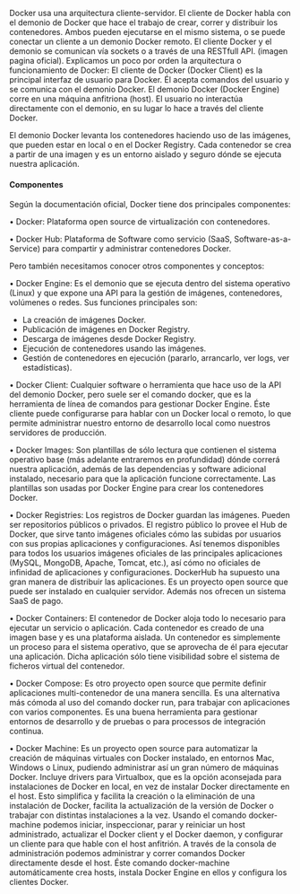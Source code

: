 
Docker usa una arquitectura cliente-servidor. El cliente de Docker habla con el demonio de
Docker que hace el trabajo de crear, correr y distribuir los contenedores. Ambos pueden ejecutarse
en el mismo sistema, o se puede conectar un cliente a un demonio Docker remoto. El cliente Docker
y el demonio se comunican vía sockets o a través de una RESTfull API. (imagen pagina oficial).
Explicamos un poco por orden la arquitectura o funcionamiento de Docker:
El cliente de Docker (Docker Client) es la principal interfaz de usuario para Docker. Él
acepta comandos del usuario y se comunica con el demonio Docker.
El demonio Docker (Docker Engine) corre en una máquina anfitriona (host). El usuario no
interactúa directamente con el demonio, en su lugar lo hace a través del cliente Docker.

El demonio Docker levanta los contenedores haciendo uso de las imágenes, que pueden
estar en local o en el Docker Registry.
Cada contenedor se crea a partir de una imagen y es un entorno aislado y seguro dónde se
ejecuta nuestra aplicación.

<h4>Componentes</h4>

Según la documentación oficial, Docker tiene dos principales componentes:

• Docker:
Plataforma open source de virtualización con contenedores.

• Docker Hub:
Plataforma de Software como servicio (SaaS, Software-as-a-Service) para compartir y
administrar contenedores Docker.

Pero también necesitamos conocer otros componentes y conceptos:

• Docker Engine:
Es el demonio que se ejecuta dentro del sistema operativo (Linux) y que expone una API
para la gestión de imágenes, contenedores, volúmenes o redes. Sus funciones principales son:
- La creación de imágenes Docker.
- Publicación de imágenes en Docker Registry.
- Descarga de imágenes desde Docker Registry.
- Ejecución de contenedores usando las imágenes.
- Gestión de contenedores en ejecución (pararlo, arrancarlo, ver logs, ver estadísticas).

• Docker Client:
Cualquier software o herramienta que hace uso de la API del demonio Docker, pero suele
ser el comando docker, que es la herramienta de línea de comandos para gestionar Docker Engine.
Éste cliente puede configurarse para hablar con un Docker local o remoto, lo que permite
administrar nuestro entorno de desarrollo local como nuestros servidores de producción.

• Docker Images:
Son plantillas de sólo lectura que contienen el sistema operativo base (más adelante
entraremos en profundidad) dónde correrá nuestra aplicación, además de las dependencias y
software adicional instalado, necesario para que la aplicación funcione correctamente. Las plantillas
son usadas por Docker Engine para crear los contenedores Docker.

• Docker Registries:
Los registros de Docker guardan las imágenes. Pueden ser repositorios públicos o privados.
El registro público lo provee el Hub de Docker, que sirve tanto imágenes oficiales cómo las subidas
por usuarios con sus propias aplicaciones y configuraciones.
Así tenemos disponibles para todos los usuarios imágenes oficiales de las principales
aplicaciones (MySQL, MongoDB, Apache, Tomcat, etc.), así cómo no oficiales de infinidad de
aplicaciones y configuraciones.
DockerHub ha supuesto una gran manera de distribuir las aplicaciones. Es un proyecto open
source que puede ser instalado en cualquier servidor. Además nos ofrecen un sistema SaaS de pago.

• Docker Containers:
El contenedor de Docker aloja todo lo necesario para ejecutar un servicio o aplicación. Cada
contenedor es creado de una imagen base y es una plataforma aislada.
Un contenedor es simplemente un proceso para el sistema operativo, que se aprovecha de él
para ejecutar una aplicación. Dicha aplicación sólo tiene visibilidad sobre el sistema de ficheros
virtual del contenedor.

• Docker Compose:
Es otro proyecto open source que permite definir aplicaciones multi-contenedor de una
manera sencilla. Es una alternativa más cómoda al uso del comando docker run, para trabajar con
aplicaciones con varios componentes.
Es una buena herramienta para gestionar entornos de desarrollo y de pruebas o para
processos de integración continua.

• Docker Machine:
Es un proyecto open source para automatizar la creación de máquinas virtuales con Docker
instalado, en entornos Mac, Windows o Linux, pudiendo administrar así un gran número de
máquinas Docker.
Incluye drivers para Virtualbox, que es la opción aconsejada para instalaciones de Docker en
local, en vez de instalar Docker directamente en el host. Esto simplifica y facilita la creación o la
eliminación de una instalación de Docker, facilita la actualización de la versión de Docker o trabajar
con distintas instalaciones a la vez.
Usando el comando docker-machine podemos iniciar, inspeccionar, parar y reiniciar un
host administrado, actualizar el Docker client y el Docker daemon, y configurar un cliente para que
hable con el host anfitrión. A través de la consola de administración podemos administrar y correr
comandos Docker directamente desde el host. Éste comando docker-machine automáticamente
crea hosts, instala Docker Engine en ellos y configura los clientes Docker.